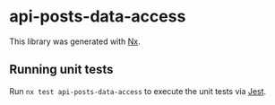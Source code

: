 # api-posts-data-access

This library was generated with [Nx](https://nx.dev).

## Running unit tests

Run `nx test api-posts-data-access` to execute the unit tests via [Jest](https://jestjs.io).
